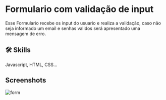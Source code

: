 
# Formulario com validação de input

Esse Formulario recebe os input do usuario e realiza a validação, caso não seja informado um email e senhas validos será apresentado uma mensagem de erro.

## 

## 🛠 Skills
Javascript, HTML, CSS...

## Screenshots

![form](https://github.com/PhelipeSilvestre/Form_01/assets/99892687/cced862c-e526-4e8e-b7ed-a8b9e8fa6ff0)
